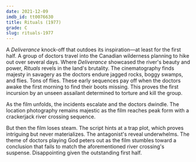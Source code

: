 ```yaml
---
date: 2021-12-09
imdb_id: tt0076630
title: Rituals (1977)
grade: C
slug: rituals-1977
---
```


A <span data-imdb-id="tt0068473">_Deliverance_</span> knock-off that outdoes its inspiration—at least for the first half. A group of doctors travel into the Canadian wilderness planning to hike out over several days. Where _Deliverance_ showcased the river's beauty and power, _Rituals_ revels in the land's brutality. The cinematography finds majesty in savagery as the doctors endure jagged rocks, boggy swamps, and flies. Tons of flies. These early sequences pay off when the doctors awake the first morning to find their boots missing. This proves the first incursion by an unseen assailant determined to torture and kill the group.

<!-- end -->

As the film unfolds, the incidents escalate and the doctors dwindle. The location photography remains majestic as the film reaches peak form with a crackerjack river crossing sequence.

But then the film loses steam. The script hints at a trap plot, which proves intriguing but never materializes. The antagonist's reveal underwhelms. The theme of doctors playing God peters out as the film stumbles toward a conclusion that fails to match the aforementioned river crossing's suspense. Disappointing given the outstanding first half.